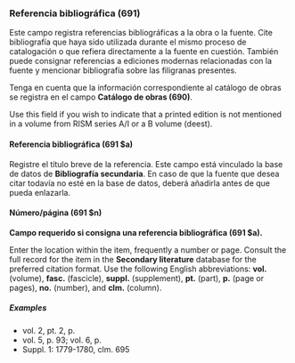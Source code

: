 ### Referencia bibliográfica (691)

Este campo registra referencias bibliográficas a la obra o la fuente. Cite bibliografía que haya sido utilizada durante el mismo proceso de catalogación o que refiera directamente a la fuente en cuestión. También puede consignar referencias a ediciones modernas relacionadas con la fuente y mencionar bibliografía sobre las filigranas presentes.

Tenga en cuenta que la información correspondiente al catálogo de obras se registra en el campo **Catálogo de obras (690)**.

Use this field if you wish to indicate that a printed edition is not mentioned in a volume from RISM series A/I or a B volume (deest).

#### Referencia bibliográfica (691 $a)

Registre el título breve de la referencia. Este campo está vinculado la base de datos de **Bibliografía secundaria**. En caso de que la fuente que desea citar todavía no esté en la base de datos, deberá añadirla antes de que pueda enlazarla.

#### Número/página (691 $n)

**Campo requerido si consigna una referencia bibliográfica (691 $a).**

Enter the location within the item, frequently a number or page. Consult the full record for the item in the **Secondary literature** database for the preferred citation format. Use the following English abbreviations: **vol.** (volume), **fasc.** (fascicle), **suppl.** (supplement), **pt.** (part), **p.** (page or pages), **no.** (number), and **clm.** (column).

##### Examples

- vol. 2, pt. 2, p.
- vol. 5, p. 93; vol. 6, p.
- Suppl. 1: 1779-1780, clm. 695
